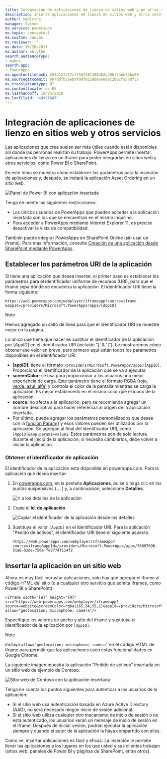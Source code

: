 ```yaml
---
title: Integración de aplicaciones de lienzo en sitios web y en otros servicios | Microsoft Docs
description: Inserte aplicaciones de lienzo en sitios web y otros servicios.
author: mgblythe
manager: kvivek
ms.service: powerapps
ms.topic: conceptual
ms.custom: canvas
ms.reviewer: ''
ms.date: 10/20/2017
ms.author: mblythe
search.audienceType:
- maker
search.app:
- PowerApps
ms.openlocfilehash: 254d127237cff58728f208d62c30bf7aeb456a80
ms.sourcegitcommit: 097ddfb25eb0f09f0229b866668c2b02fa57df55
ms.translationtype: HT
ms.contentlocale: es-ES
ms.lasthandoff: 10/24/2018
ms.locfileid: "49991847"
---
```

# <a name="integrate-canvas-apps-into-websites-and-other-services"></a>Integración de aplicaciones de lienzo en sitios web y otros servicios
Las aplicaciones que crea suelen ser más útiles cuando están disponibles allí donde las personas realizan su trabajo. PowerApps permite insertar aplicaciones de lienzo en un iframe para poder integrarlas en sitios web y otros servicios, como Power BI o SharePoint.

En este tema se muestra cómo establecer los parámetros para la inserción de aplicaciones y, después, se instará la aplicación Asset Ordering en un sitio web.

![Panel de Power BI con aplicación insertada](./media/embed-apps-dev/embed-dashboard.png)

Tenga en mente las siguientes restricciones:

* Los únicos usuarios de PowerApps que pueden acceder a la aplicación insertada son los que se encuentran en el mismo inquilino.
* Para acceder a PowerApps mediante Internet Explorer 11, es preciso desactivar la vista de compatibilidad.

También puede integrar PowerApps en SharePoint Online (sin usar un iframe). Para más información, consulte [Creación de una aplicación desde SharePoint mediante PowerApps](app-from-sharepoint.md#generate-an-app-from-within-sharepoint-online).

## <a name="set-uri-parameters-for-your-app"></a>Establecer los parámetros URI de la aplicación
Si tiene una aplicación que desea insertar, el primer paso es establecer los parámetros para el identificador uniforme de recursos (URI), para que el iframe sepa dónde se encuentra la aplicación. El identificador URI tiene la forma siguiente:

```
https://web.powerapps.com/webplayer/iframeapp?source=iframe
&appId=/providers/Microsoft.PowerApps/apps/[AppID]
```

> [!NOTE]
> Hemos agregado un salto de línea para que el identificador URI se muestre mejor en la página.

Lo único que tiene que hacer es sustituir el identificador de la aplicación por [AppID] en el identificador URI (incluido "[' & ']"). Le mostraremos cómo obtener ese valor en breve, pero primero aquí están todos los parámetros disponibles en el identificador URI:

* **[appID]**: tiene el formato `/providers/Microsoft.PowerApps/apps/[AppID]`. Proporciona el identificador de la aplicación que se va a ejecutar.
* **screenColor**: se usa para proporcionar a los usuarios una mejor experiencia de carga. Este parámetro tiene el formato [RGBA (rojo, verde, azul, alfa)](../canvas-apps/functions/function-colors.md) y controla el color de la pantalla mientras se carga la aplicación. Es mejor establecerlo en el mismo color que el icono de la aplicación.
* **source**: no afecta a la aplicación, pero se recomienda agregar un nombre descriptivo para hacer referencia al origen de la aplicación insertada.
* Por último, puede agregar los parámetros personalizados que desee con la [función Param()](../canvas-apps/functions/function-param.md) y esos valores pueden ser utilizados por la aplicación. Se agregan al final del identificador URI, como `[AppID]&amp;param1=value1`. Estos parámetros son de solo lectura durante el inicio de la aplicación; si necesita cambiarlos, debe volver a iniciar la aplicación.

### <a name="get-the-app-id"></a>Obtener el identificador de aplicación
El identificador de la aplicación está disponible en powerapps.com. Para la aplicación que desea insertar:

1. En [powerapps.com](https://powerapps.microsoft.com), en la pestaña **Aplicaciones**, pulse o haga clic en los puntos suspensivos (**...** ) y, a continuación, seleccione **Detalles**.
   
    ![Ir a los detalles de la aplicación](./media/embed-apps-dev/details.png)
2. Copie el **Id. de aplicación**.
   
    ![Copiar el identificador de la aplicación desde los detalles](./media/embed-apps-dev/app-id.png)
3. Sustituya el valor `[AppID]` en el identificador URI. Para la aplicación "Pedido de activos", el identificador URI tiene el siguiente aspecto:
   
    ```
    https://web.powerapps.com/webplayer/iframeapp?source=iframe&appId=/providers/Microsoft.PowerApps/apps/76897698-91a8-b2de-756e-fe2774f114f2
    ```

## <a name="embed-your-app-in-a-website"></a>Insertar la aplicación en un sitio web
Ahora es muy fácil incrustar aplicaciones, solo hay que agregar el iframe al código HTML del sitio (o a cualquier otro servicio que admita iframes, como Power BI o SharePoint):

```
<iframe width="[W]" height="[H]" src="https://web.powerapps.com/webplayer/iframeapp?source=website&screenColor=rgba(165,34,55,1)&appId=/providers/Microsoft.PowerApps/apps/[AppID]" allow="geolocation; microphone; camera"/>
```

Especifique los valores de ancho y alto del iframe y sustituya el identificador de la aplicación por `[AppID]`.

> [!NOTE]
> Incluya `allow="geolocation; microphone; camera"` en el código HTML de iframe para permitir que las aplicaciones usen estas funcionalidades en Google Chrome.

La siguiente imagen muestra la aplicación "Pedido de activos" insertada en un sitio web de ejemplo de Contoso.

![Sitio web de Contoso con la aplicación insertada](./media/embed-apps-dev/contoso-website.png)

Tenga en cuenta los puntos siguientes para autenticar a los usuarios de la aplicación:

* Si el sitio web usa autenticación basada en Azure Active Directory (AAD), no será necesario ningún inicio de sesión adicional.
* Si el sitio web utiliza cualquier otro mecanismo de inicio de sesión o no está autenticado, los usuarios verán un mensaje de inicio de sesión en el iframe. Después de iniciar sesión, podrán ejecutar la aplicación siempre y cuando el autor de la aplicación la haya compartido con ellos.

Como ve, insertar aplicaciones es fácil y eficaz. La inserción le permite llevar las aplicaciones a los lugares en los que usted y sus clientes trabajan (sitios web, paneles de Power BI y páginas de SharePoint, entre otros).

